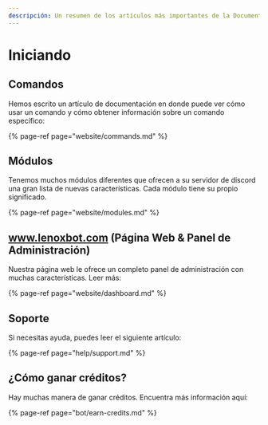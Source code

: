 ```yaml
---
descripción: Un resumen de los artículos más importantes de la Documentación de LenoxBot.
---
```


# Iniciando

## Comandos

Hemos escrito un artículo de documentación en donde puede ver cómo usar un comando y cómo obtener información sobre un comando específico: 

{% page-ref page="website/commands.md" %}

## Módulos

Tenemos muchos módulos diferentes que ofrecen a su servidor de discord una gran lista de nuevas características. Cada módulo tiene su propio significado.

{% page-ref page="website/modules.md" %}

## www.lenoxbot.com \(Página Web & Panel de Administración\)

Nuestra página web le ofrece un completo panel de administración con muchas características. Leer más:

{% page-ref page="website/dashboard.md" %}

## Soporte

Si necesitas ayuda, puedes leer el siguiente artículo:

{% page-ref page="help/support.md" %}

## ¿Cómo ganar créditos?

Hay muchas manera de ganar créditos. Encuentra más información aquí:

{% page-ref page="bot/earn-credits.md" %}




